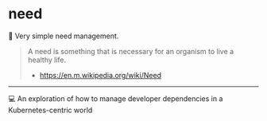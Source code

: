 # need
🧺 Very simple need management.
> A need is something that is necessary for an organism to live a healthy life.
> - https://en.m.wikipedia.org/wiki/Need
---
💻 An exploration of how to manage developer dependencies in a Kubernetes-centric world
